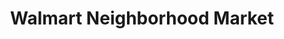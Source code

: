 ---
title: "Walmart Neighborhood Market"
url: /rockingham/walmart-neighborhood-market/
shop: supermarket
---